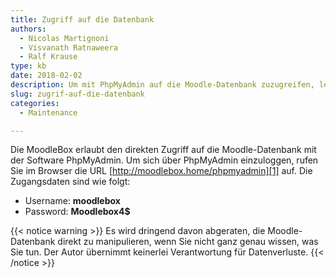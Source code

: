 ```yaml
---
title: Zugriff auf die Datenbank
authors:
  - Nicolas Martignoni
  - Visvanath Ratnaweera
  - Ralf Krause
type: kb
date: 2018-02-02
description: Um mit PhpMyAdmin auf die Moodle-Datenbank zuzugreifen, lesen Sie die folgende Informationen
slug: zugrif-auf-die-datenbank
categories:
  - Maintenance

---
```

Die MoodleBox erlaubt den direkten Zugriff auf die Moodle-Datenbank mit der Software PhpMyAdmin. Um sich über PhpMyAdmin einzuloggen, rufen Sie im Browser die URL [http://moodlebox.home/phpmyadmin][1] auf. Die Zugangsdaten sind wie folgt:

  * Username: __moodlebox__
  * Password: __Moodlebox4$__

{{< notice warning >}}
Es wird dringend davon abgeraten, die Moodle-Datenbank direkt zu manipulieren, wenn Sie nicht ganz genau wissen, was Sie tun. Der Autor übernimmt keinerlei Verantwortung für Datenverluste.
{{< /notice >}}

 [1]: http://moodlebox.home/phpmyadmin/
